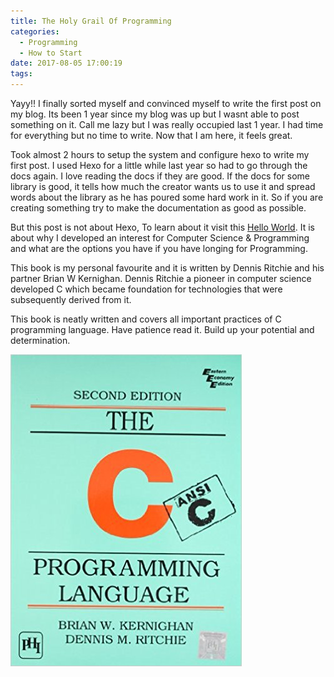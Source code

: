 ```yaml
---
title: The Holy Grail Of Programming
categories:
  - Programming
  - How to Start
date: 2017-08-05 17:00:19
tags:
---
```

Yayy!! I finally sorted myself and convinced myself to write the first post on my blog. Its been 1 year since my blog was up but I wasnt able to post something on it. Call me lazy but I was really occupied last 1 year. I had time for everything but no time to write. Now that I am here, it feels great.

Took almost 2 hours to setup the system and configure hexo to write my first post. I used Hexo for a little while last year so had to go through the docs again. I love reading the docs if they are good. If the docs for some library is good, it tells how much the creator wants us to use it and spread words about the library as he has poured some hard work in it. So if you are creating something try to make the documentation as good as possible.
<!-- more -->
But this post is not about Hexo, To learn about it visit this [Hello World](/2017/08/05/hello-world/). It is about why I developed an interest for Computer Science & Programming and what are the options you have if you have longing for Programming.

This book is my personal favourite and it is written by Dennis Ritchie and his partner Brian W Kernighan. Dennis Ritchie a pioneer in computer science developed C which became foundation for technologies that were subsequently derived from it.

This book is neatly written and covers all important practices of C programming language.
Have patience read it. Build up your potential and determination.

![](/images/tcpl.jpg)
